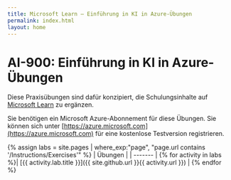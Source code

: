 ```yaml
---
title: Microsoft Learn – Einführung in KI in Azure-Übungen
permalink: index.html
layout: home
---
```


# AI-900: Einführung in KI in Azure-Übungen

Diese Praxisübungen sind dafür konzipiert, die Schulungsinhalte auf [Microsoft Learn](https://docs.microsoft.com/training/) zu ergänzen.

Sie benötigen ein Microsoft Azure-Abonnement für diese Übungen. Sie können sich unter [https://azure.microsoft.com](https://azure.microsoft.com) für eine kostenlose Testversion registrieren.

{% assign labs = site.pages | where_exp:"page", "page.url contains '/Instructions/Exercises'" %}
| Übungen |
| ------- | 
{% for activity in labs  %}| [{{ activity.lab.title }}]({{ site.github.url }}{{ activity.url }}) |
{% endfor %}
